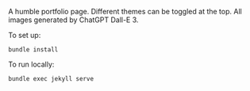 A humble portfolio page. Different themes can be toggled at the top. All images generated by ChatGPT Dall-E 3.

To set up:

`bundle install`

To run locally:

`bundle exec jekyll serve`

